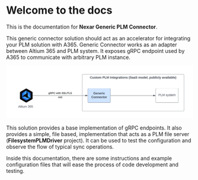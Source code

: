 # Welcome to the docs
This is the documentation for **Nexar Generic PLM Connector**.

This generic connector solution should act as an accelerator for integrating your PLM solution with A365. Generic Connector works as an adapter between Altium 365 and PLM system. 
It exposes gRPC endpoint used by A365 to communicate with arbitrary PLM instance. 

![Altium365 Connection](./images/ConnectorAsAdapter.png)

This solution provides a base implementation of gRPC endpoints. 
It also provides a simple, file based, implementation that acts as a PLM file server (**FilesystemPLMDriver** project). 
It can be used to test the configuration and observe the flow of typical sync operations.

Inside this documentation, there are some instructions and example configuration files that will ease the process of code development and testing.